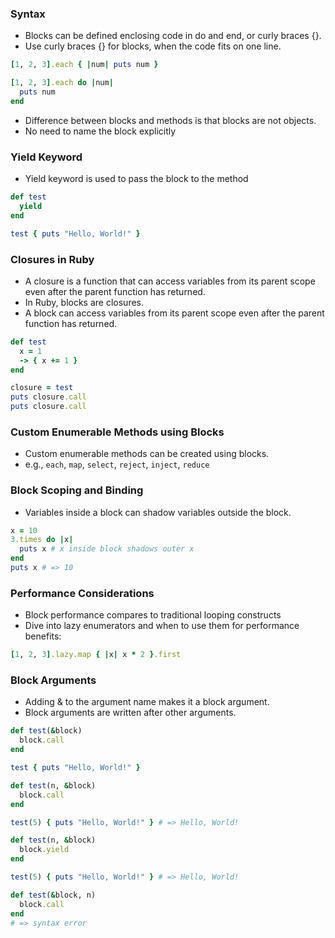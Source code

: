### Syntax
- Blocks can be defined enclosing code in do and end, or curly braces {}.
- Use curly braces {} for blocks, when the code fits on one line.
```ruby
[1, 2, 3].each { |num| puts num }

[1, 2, 3].each do |num|
  puts num
end
```

- Difference between blocks and methods is that blocks are not objects.
- No need to name the block explicitly

### Yield Keyword
- Yield keyword is used to pass the block to the method
```ruby
def test
  yield
end

test { puts "Hello, World!" }
```

### Closures in Ruby
- A closure is a function that can access variables from its parent scope even after the parent function has returned.
- In Ruby, blocks are closures.
- A block can access variables from its parent scope even after the parent function has returned.
```ruby
def test
  x = 1
  -> { x += 1 }
end

closure = test
puts closure.call
puts closure.call
```

### Custom Enumerable Methods using Blocks
- Custom enumerable methods can be created using blocks.
- e.g., `each`, `map`, `select`, `reject`, `inject`, `reduce`

### Block Scoping and Binding
- Variables inside a block can shadow variables outside the block.
```ruby
x = 10
3.times do |x|
  puts x # x inside block shadows outer x
end
puts x # => 10
```

### Performance Considerations
- Block performance compares to traditional looping constructs 
- Dive into lazy enumerators and when to use them for performance benefits:
```ruby
[1, 2, 3].lazy.map { |x| x * 2 }.first
```

### Block Arguments
- Adding & to the argument name makes it a block argument.
- Block arguments are written after other arguments.
```ruby
def test(&block)
  block.call
end

test { puts "Hello, World!" }
```

```ruby
def test(n, &block)
  block.call
end

test(5) { puts "Hello, World!" } # => Hello, World!
```

```ruby
def test(n, &block)
  block.yield
end

test(5) { puts "Hello, World!" } # => Hello, World!
```

```ruby
def test(&block, n)
  block.call
end 
# => syntax error
```

